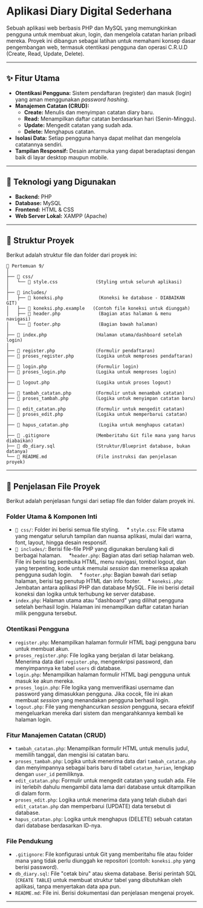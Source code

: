 # Aplikasi Diary Digital Sederhana

Sebuah aplikasi web berbasis PHP dan MySQL yang memungkinkan pengguna untuk membuat akun, login, dan mengelola catatan harian pribadi mereka. Proyek ini dibangun sebagai latihan untuk memahami konsep dasar pengembangan web, termasuk otentikasi pengguna dan operasi C.R.U.D (Create, Read, Update, Delete).

---

## ✨ Fitur Utama

* **Otentikasi Pengguna:** Sistem pendaftaran (register) dan masuk (login) yang aman menggunakan *password hashing*.
* **Manajemen Catatan (CRUD):**
  * **Create:** Menulis dan menyimpan catatan diary baru.
  * **Read:** Menampilkan daftar catatan berdasarkan hari (Senin-Minggu).
  * **Update:** Mengedit catatan yang sudah ada.
  * **Delete:** Menghapus catatan.
* **Isolasi Data:** Setiap pengguna hanya dapat melihat dan mengelola catatannya sendiri.
* **Tampilan Responsif:** Desain antarmuka yang dapat beradaptasi dengan baik di layar desktop maupun mobile.

---

## 🚀 Teknologi yang Digunakan

* **Backend:** PHP
* **Database:** MySQL
* **Frontend:** HTML & CSS
* **Web Server Lokal:** XAMPP (Apache)

---

## 📂 Struktur Proyek

Berikut adalah struktur file dan folder dari proyek ini:

```text
📁 Pertemuan 9/
│
├── 📁 css/
│   └── 📄 style.css              (Styling untuk seluruh aplikasi)
│
├── 📁 includes/
│   ├── 📄 koneksi.php             (Koneksi ke database - DIABAIKAN GIT)
│   ├── 📄 koneksi.php.example   (Contoh file koneksi untuk diunggah)
│   ├── 📄 header.php              (Bagian atas halaman & menu navigasi)
│   └── 📄 footer.php              (Bagian bawah halaman)
│
├── 📄 index.php                  (Halaman utama/dashboard setelah login)
│
├── 📄 register.php               (Formulir pendaftaran)
├── 📄 proses_register.php        (Logika untuk memproses pendaftaran)
│
├── 📄 login.php                  (Formulir login)
├── 📄 proses_login.php           (Logika untuk memproses login)
│
├── 📄 logout.php                 (Logika untuk proses logout)
│
├── 📄 tambah_catatan.php         (Formulir untuk menambah catatan)
├── 📄 proses_tambah.php          (Logika untuk menyimpan catatan baru)
│
├── 📄 edit_catatan.php           (Formulir untuk mengedit catatan)
├── 📄 proses_edit.php            (Logika untuk memperbarui catatan)
│
├── 📄 hapus_catatan.php           (Logika untuk menghapus catatan)
│
├── 📄 .gitignore                 (Memberitahu Git file mana yang harus diabaikan)
├── 📄 db_diary.sql               (Struktur/Blueprint database, bukan datanya)
└── 📄 README.md                  (File instruksi dan penjelasan proyek)
```

---

## 📂 Penjelasan File Proyek

Berikut adalah penjelasan fungsi dari setiap file dan folder dalam proyek ini.

### Folder Utama & Komponen Inti

* `📁 css/`: Folder ini berisi semua file styling.
    * `style.css`: File utama yang mengatur seluruh tampilan dan nuansa aplikasi, mulai dari warna, font, layout, hingga desain responsif.
* `📁 includes/`: Berisi file-file PHP yang digunakan berulang kali di berbagai halaman.
    *`header.php`: Bagian atas dari setiap halaman web. File ini berisi tag pembuka HTML, menu navigasi, tombol logout, dan yang terpenting, kode untuk memulai *session* dan memeriksa apakah pengguna sudah login.
    * `footer.php`: Bagian bawah dari setiap halaman, berisi tag penutup HTML dan info footer.
    * `koneksi.php`: Jembatan antara aplikasi PHP dan database MySQL. File ini berisi detail koneksi dan logika untuk terhubung ke server database.
* `index.php`: Halaman utama atau "dashboard" yang dilihat pengguna setelah berhasil login. Halaman ini menampilkan daftar catatan harian milik pengguna tersebut.

### Otentikasi Pengguna

* `register.php`: Menampilkan halaman formulir HTML bagi pengguna baru untuk membuat akun.
* `proses_register.php`: File logika yang berjalan di latar belakang. Menerima data dari `register.php`, mengenkripsi password, dan menyimpannya ke tabel `users` di database.
* `login.php`: Menampilkan halaman formulir HTML bagi pengguna untuk masuk ke akun mereka.
* `proses_login.php`: File logika yang memverifikasi username dan password yang dimasukkan pengguna. Jika cocok, file ini akan membuat *session* yang menandakan pengguna berhasil login.
* `logout.php`: File yang menghancurkan *session* pengguna, secara efektif mengeluarkan mereka dari sistem dan mengarahkannya kembali ke halaman login.

### Fitur Manajemen Catatan (CRUD)

* `tambah_catatan.php`: Menampilkan formulir HTML untuk menulis judul, memilih tanggal, dan mengisi isi catatan baru.
* `proses_tambah.php`: Logika untuk menerima data dari `tambah_catatan.php` dan menyimpannya sebagai baris baru di tabel `catatan_harian`, lengkap dengan `user_id` pemiliknya.
* `edit_catatan.php`: Formulir untuk mengedit catatan yang sudah ada. File ini terlebih dahulu mengambil data lama dari database untuk ditampilkan di dalam form.
* `proses_edit.php`: Logika untuk menerima data yang telah diubah dari `edit_catatan.php` dan memperbarui (UPDATE) data tersebut di database.
* `hapus_catatan.php`: Logika untuk menghapus (DELETE) sebuah catatan dari database berdasarkan ID-nya.

### File Pendukung

* `.gitignore`: File konfigurasi untuk Git yang memberitahu file atau folder mana yang tidak perlu diunggah ke repositori (contoh: `koneksi.php` yang berisi password).
* `db_diary.sql`: File "cetak biru" atau skema database. Berisi perintah SQL (`CREATE TABLE`) untuk membuat struktur tabel yang dibutuhkan oleh aplikasi, tanpa menyertakan data apa pun.
* `README.md`: File ini. Berisi dokumentasi dan penjelasan mengenai proyek.

---
